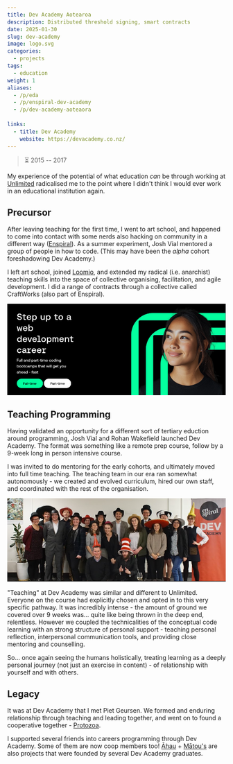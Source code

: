 ```yaml
---
title: Dev Academy Aotearoa
description: Distributed threshold signing, smart contracts
date: 2025-01-30
slug: dev-academy
image: logo.svg
categories:
  - projects
tags:
  - education
weight: 1
aliases:
  - /p/eda
  - /p/enspiral-dev-academy
  - /p/dev-academy-aoteaora

links:
  - title: Dev Academy
    website: https://devacademy.co.nz/
---
```


> ⏳ 2015 -- 2017 <br />

My experience of the potential of what education *can* be through working at 
[Unlimited](/p/unlimited) radicalised me to the point where I didn't think I
would ever work in an educational institution again.


## Precursor

After leaving teaching for the first time, I went to art school, and happened to
come into contact with some nerds also hacking on community in a different way
([Enspiral](https://www.enspiral.com)). As a summer experiment, Josh Vial
mentored a group of people in how to code. (This may have been the _alpha_
cohort foreshadowing Dev Academy.)

I left art school, joined [Loomio](/p/loomio), and extended my radical (i.e.
anarchist) teaching skills into the space of collective organising,
facilitation, and agile development. I did a range of contracts through a
collective called CraftWorks (also part of Enspiral). 

![](banner.png)


## Teaching Programming

Having validated an opportunity for a different sort of tertiary eduction around
programming, Josh Vial and Rohan Wakefield launched Dev Academy. The format was
something like a remote prep course, follow by a 9-week long in person
intensive course.

I was invited to do mentoring for the early cohorts, and ultimately moved into
full time teaching. The teaching team in our era ran somewhat autonomously - we
created and evolved curriculum, hired our own staff, and coordinated with the
rest of the organisation.

![A cohort of students graduating Dev Academy](eda.png)

"Teaching" at Dev Academy was similar and different to Unlimited. Everyone on
the course had explicitly chosen and opted in to this very specific pathway.
It was incredibly intense - the amount of ground we covered over 9 weeks was...
quite like being thrown in the deep end, relentless. However we coupled the
technicalities of the conceptual code learning with an strong structure of
personal support - teaching personal reflection, interpersonal communication
tools, and providing close mentoring and counselling.

So... once again seeing the humans holistically, treating learning as a deeply
personal journey (not just an exercise in content) - of relationship with
yourself and with others.

## Legacy

It was at Dev Academy that I met Piet Geursen. We formed and enduring
relationship through teaching and leading together, and went on to found
a cooperative together - [Protozoa](/p/protozoa).

I supported several friends into careers programming through Dev Academy.
Some of them are now coop members too! [Āhau](/p/ahau) + [Mātou's](/p/matou) 
are also projects that were founded by several Dev Academy graduates.


